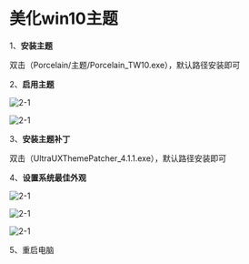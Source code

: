 # 美化win10主题

1、**安装主题**

双击（Porcelain/主题/Porcelain_TW10.exe），默认路径安装即可



2、**启用主题**

![2-1](F:\github\Learn-note\static\images\美化win10主题\2-1.png)

![2-1](F:\github\Learn-note\static\images\美化win10主题\2-2.png)

3、**安装主题补丁**

双击（UltraUXThemePatcher_4.1.1.exe），默认路径安装即可



4、**设置系统最佳外观**

![2-1](F:\github\Learn-note\static\images\美化win10主题\3-1.png)



![2-1](F:\github\Learn-note\static\images\美化win10主题\3-2.png)

![2-1](F:\github\Learn-note\static\images\美化win10主题\3-3.png)

5、重启电脑